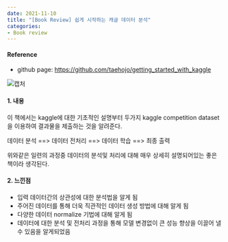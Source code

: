 ```yaml
---
date: 2021-11-10
title: "[Book Review] 쉽게 시작하는 캐글 데이터 분석"
categories: 
- Book review
---
```





#### Reference

+ github page: <https://github.com/taehojo/getting_started_with_kaggle>


![캡처](https://user-images.githubusercontent.com/76807432/141062776-d405b6fc-f7be-4703-b00c-2432ebf92dbc.PNG)



#### 1. 내용  



이 책에서는 kaggle에 대한 기초적인 설명부터 두가지 kaggle competition dataset을 이용하여 결과물을 제출하는 것을 알려준다.

데이터 분석 ==> 데이터 전처리 ==> 데이터 학습 ==> 최종 출력

위와같은 일련의 과정중 데이터의 분석및 처리에 대해 매우 상세히 설명되어있는 좋은 책이라 생각된다.





#### 2. 느낀점  

+ 입력 데이터간의 상관성에 대한 분석법을 알게 됨
+ 주어진 데이터를 통해 더욱 직관적인 데이터 생성 방법에 대해 알게 됨
+ 다양한 데이터 normalize 기법에 대해 알게 됨
+ 데이터에 대한 분석 및 전처리 과정을 통해 모델 변경없이 큰 성능 향상을 이끌어 낼 수 있음을 알게되었음

